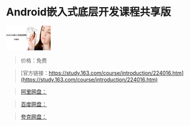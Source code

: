 # Android嵌入式底层开发课程共享版

![img](../../../assets/study163/free/184647584740144936.jpg)

> 价格：免费

> [官方链接：https://study.163.com/course/introduction/224016.htm](https://study.163.com/course/introduction/224016.htm)

> [阿里网盘：]()

> [百度网盘：]()

> [夸克网盘：]()
